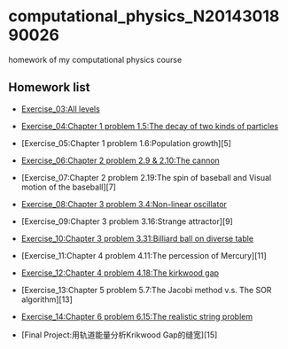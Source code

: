 # computational_physics_N2014301890026
homework of my computational physics course

## Homework list

* [Exercise_03:All levels][3]
* [Exercise_04:Chapter 1 problem 1.5:The decay of two kinds of particles][4]
* [Exercise_05:Chapter 1 problem 1.6:Population growth][5]
* [Exercise_06:Chapter 2 problem 2.9 & 2.10:The cannon][6]
* [Exercise_07:Chapter 2 problem 2.19:The spin of baseball and Visual motion of the baseball][7]
* [Exercise_08:Chapter 3 problem 3.4:Non-linear oscillator][8]
* [Exercise_09:Chapter 3 problem 3.16:Strange attractor][9]
* [Exercise_10:Chapter 3 problem 3.31:Billiard ball on diverse table][10]
* [Exercise_11:Chapter 4 problem 4.11:The percession of Mercury][11]
* [Exercise_12:Chapter 4 problem 4.18:The kirkwood gap][12]
* [Exercise_13:Chapter 5 problem 5.7:The Jacobi method v.s. The SOR algorithm][13]
* [Exercise_14:Chapter 6 problem 6.15:The realistic string problem][14]
* [Final Project:用轨道能量分析Krikwood Gap的缝宽][15]

    [3]: https://www.zybuluo.com/mdeditor#503126
    [4]:
    [5]:
    [6]:
    [7]:
    [8]:
    [9]:
    [10]:
    [11]:
    [12]:
    [13]:
    [14]:
    [15]:
